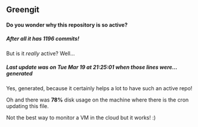 ## Greengit

#### Do you wonder why this repository is so active?

##### After all it has 1196 commits!

But is it *really* active? Well...

##### Last update was on Tue Mar 19 at 21:25:01 when those lines were... generated

Yes, generated, because it certainly helps a lot to have such an active repo!

Oh and there was **78%** disk usage on the machine
where there is the cron updating this file.

Not the best way to monitor a VM in the cloud but it works! :)
